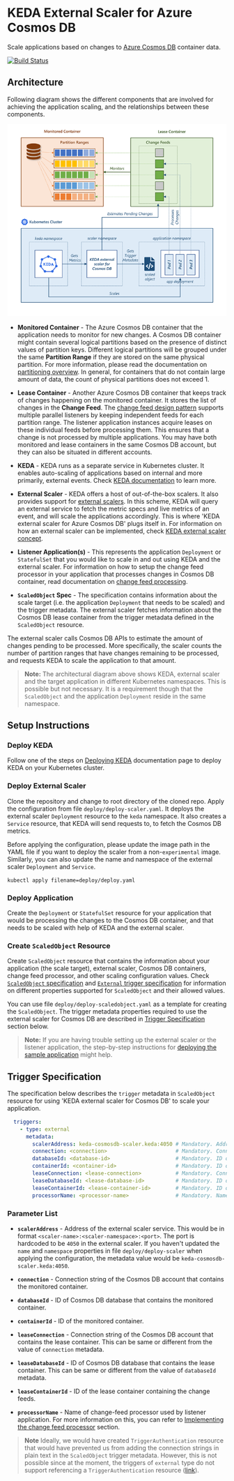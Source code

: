 # KEDA External Scaler for Azure Cosmos DB

Scale applications based on changes to [Azure Cosmos DB](https://azure.microsoft.com/services/cosmos-db/) container data.

[![Build Status](https://github.com/kedacore/keda-external-scaler-azure-cosmos-db/actions/workflows/main-build.yml/badge.svg?branch=main)](https://github.com/kedacore/keda-external-scaler-azure-cosmos-db/actions?query=workflow%3A"Main+branch+build")

## Architecture

Following diagram shows the different components that are involved for achieving the application scaling, and the relationships between these components.

![Scenario](images/architecture.png)

- **Monitored Container** - The Azure Cosmos DB container that the application needs to monitor for new changes. A Cosmos DB container might contain several logical partitions based on the presence of distinct values of partition keys. Different logical partitions will be grouped under the same **Partition Range** if they are stored on the same physical partition. For more information, please read the documentation on [partitioning overview](https://docs.microsoft.com/azure/cosmos-db/partitioning-overview). In general, for containers that do not contain large amount of data, the count of physical partitions does not exceed 1.

- **Lease Container** - Another Azure Cosmos DB container that keeps track of changes happening on the monitored container. It stores the list of changes in the **Change Feed**. The [change feed design pattern](https://docs.microsoft.com/azure/cosmos-db/sql/change-feed-design-patterns) supports multiple parallel listeners by keeping independent feeds for each partition range. The listener application instances acquire leases on these individual feeds before processing them. This ensures that a change is not processed by multiple applications. You may have both monitored and lease containers in the same Cosmos DB account, but they can also be situated in different  accounts.

- **KEDA** - KEDA runs as a separate service in Kubernetes cluster. It enables auto-scaling of applications based on internal and more primarily, external events. Check [KEDA documentation](https://keda.sh/docs/concepts/) to learn more.

- **External Scaler** - KEDA offers a host of out-of-the-box scalers. It also provides support for [external scalers](https://keda.sh/docs/scalers/external/). In this scheme, KEDA will query an external service to fetch the metric specs and live metrics of an event, and will scale the applications accordingly. This is where 'KEDA external scaler for Azure Cosmos DB' plugs itself in. For information on how an external scaler can be implemented, check [KEDA external scaler concept](https://keda.sh/docs/concepts/external-scalers/).

- **Listener Application(s)** - This represents the application `Deployment` or `StatefulSet` that you would like to scale in and out using KEDA and the external scaler. For information on how to setup the change feed processor in your application that processes changes in Cosmos DB container, read documentation on [change feed processing](https://docs.microsoft.com/azure/cosmos-db/sql/change-feed-processor).

- **`ScaledObject` Spec** - The specification contains information about the scale target (i.e. the application `Deployment` that needs to be scaled) and the trigger metadata. The external scaler fetches information about the Cosmos DB lease container from the trigger metadata defined in the `ScaledObject` resource.

The external scaler calls Cosmos DB APIs to estimate the amount of changes pending to be processed. More specifically, the scaler counts the number of partition ranges that have changes remaining to be processed, and requests KEDA to scale the application to that amount.

> **Note:** The architectural diagram above shows KEDA, external scaler and the target application in different Kubernetes namespaces. This is possible but not necessary. It is a requirement though that the `ScaledObject` and the application `Deployment` reside in the same namespace.

## Setup Instructions

### Deploy KEDA

Follow one of the steps on [Deploying KEDA](https://keda.sh/docs/deploy/) documentation page to deploy KEDA on your Kubernetes cluster.

### Deploy External Scaler

Clone the repository and change to root directory of the cloned repo. Apply the configuration from file `deploy/deploy-scaler.yaml`. It deploys the external scaler `Deployment` resource to the `keda` namespace. It also creates a `Service` resource, that KEDA will send requests to, to fetch the Cosmos DB metrics.

Before applying the configuration, please update the image path in the YAML file if you want to deploy the scaler from a non-`experimental` image. Similarly, you can also update the name and namespace of the external scaler `Deployment` and `Service`.

```text
kubectl apply filename=deploy/deploy.yaml
```

### Deploy Application

Create the `Deployment` or `StatefulSet` resource for your application that would be processing the changes to the Cosmos DB container, and that needs to be scaled with help of KEDA and the external scaler.

### Create `ScaledObject` Resource

Create `ScaledObject` resource that contains the information about your application (the scale target), external scaler, Cosmos DB containers, change feed processor, and other scaling configuration values. Check [`ScaledObject` specification](https://keda.sh/docs/concepts/scaling-deployments/) and [`External` trigger specification](https://keda.sh/docs/scalers/external/) for information on different properties supported for `ScaledObject` and their allowed values.

You can use file `deploy/deploy-scaledobject.yaml` as a template for creating the `ScaledObject`. The trigger metadata properties required to use the external scaler for Cosmos DB are described in [Trigger Specification](#trigger-specification) section below.

> **Note:** If you are having trouble setting up the external scaler or the listener application, the step-by-step instructions for [deploying the sample application](./src/Scaler.Demo/README.md) might help.

## Trigger Specification

The specification below describes the `trigger` metadata in `ScaledObject` resource for using 'KEDA external scaler for Cosmos DB' to scale your application.

```yaml
  triggers:
    - type: external
      metadata:
        scalerAddress: keda-cosmosdb-scaler.keda:4050 # Mandatory. Address of the external scaler service. 
        connection: <connection>                      # Mandatory. Connection string of Cosmos DB account with monitored container.
        databaseId: <database-id>                     # Mandatory. ID of Cosmos DB database containing monitored container.
        containerId: <container-id>                   # Mandatory. ID of monitored container.
        leaseConnection: <lease-connection>           # Mandatory. Connection string of Cosmos DB account with lease container.
        leaseDatabaseId: <lease-database-id>          # Mandatory. ID of Cosmos DB database containing lease container.
        leaseContainerId: <lease-container-id>        # Mandatory. ID of lease container.
        processorName: <processor-name>               # Mandatory. Name of change-feed processor used by listener application.
```

### Parameter List

- **`scalerAddress`** - Address of the external scaler service. This would be in format `<scaler-name>:<scaler-namespace>:<port>`. The port is hardcoded to be `4050` in the external scaler. If you haven't updated the `name` and `namespace` properties in file `deploy/deploy-scaler` when applying the configuration, the metadata value would be `keda-cosmosdb-scaler.keda:4050`.

- **`connection`** - Connection string of the Cosmos DB account that contains the monitored container.

- **`databaseId`** - ID of Cosmos DB database that contains the monitored container.

- **`containerId`** - ID of the monitored container.

- **`leaseConnection`** - Connection string of the Cosmos DB account that contains the lease container. This can be same or different from the value of `connection` metadata.

- **`leaseDatabaseId`** - ID of Cosmos DB database that contains the lease container. This can be same or different from the value of `databaseId` metadata.

- **`leaseContainerId`** - ID of the lease container containing the change feeds.

- **`processorName`** -  Name of change-feed processor used by listener application. For more information on this, you can refer to [Implementing the change feed processor](https://docs.microsoft.com/azure/cosmos-db/sql/change-feed-processor#implementing-the-change-feed-processor) section.

> **Note** Ideally, we would have created `TriggerAuthentication` resource that would have prevented us from adding the connection strings in plain text in the `ScaledObject` trigger metadata. However, this is not possible since at the moment, the triggers of `external` type do not support referencing a `TriggerAuthentication` resource ([link](https://keda.sh/docs/scalers/external/#authentication-parameters)).
